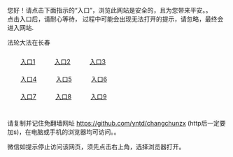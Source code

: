您好！请点击下面指示的“入口”，浏览此网站是安全的，且为您带来平安。。 <br/>
点击入口后，请耐心等待， 过程中可能会出现无法打开的提示，请忽略，最终会进入网站. </br>

法轮大法在长春<br/>
<div style="padding:10px"><a style="margin:20px" target="_blank" href="https://d2ypwgwdns5w2m.cloudfront.net/2Qpsp?kexooe" id="ccLink1" rel="nofollow">入口1</a> <a target="_blank" style="margin:20px" href="https://d2mnz98pz0lqtf.cloudfront.net/2Qpsp?idmrof" id="ccLink2" rel="nofollow">入口2</a> <a style="margin:20px" target="_blank" href="https://d1goyrnxew8vb2.cloudfront.net/2Qpsp?uouuwnrj" id="ccLink3" rel="nofollow">入口3</a></div>

<div style="padding:10px" ><a style="margin:20px" target="_blank" href="https://d2ypwgwdns5w2m.cloudfront.net/2Qpsp?kexooe" id="ccLink4" rel="nofollow">入口4</a> <a style="margin:20px" href="https://d2mnz98pz0lqtf.cloudfront.net/2Qpsp?idmrof" target="_blank" id="ccLink5" rel="nofollow">入口5</a> <a style="margin:20px" href="https://d1goyrnxew8vb2.cloudfront.net/2Qpsp?uouuwnrj" target="_blank" id="ccLink6" rel="nofollow">入口6</a></div>

<div style="padding:10px"><a style="margin:20px" target="_blank" href="https://d2ypwgwdns5w2m.cloudfront.net/2Qpsp?kexooe" id="ccLink7" rel="nofollow">入口7</a> <a style="margin:20px" href="https://d2mnz98pz0lqtf.cloudfront.net/2Qpsp?idmrof" target="_blank" id="ccLink8" rel="nofollow">入口8</a> <a style="margin:20px" target="_blank" href="https://d1goyrnxew8vb2.cloudfront.net/2Qpsp?uouuwnrj" id="ccLink9" rel="nofollow">入口9</a></div>

<br/>



请复制并记住免翻墙网址 https://github.com/yntd/changchunzx (http后一定要加s)，在电脑或手机的浏览器均可访问。。<br/>

微信如提示停止访问该网页，须先点击右上角，选择浏览器打开。
